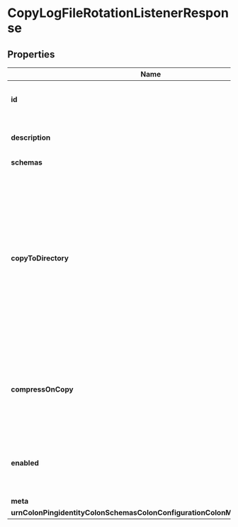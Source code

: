 

# CopyLogFileRotationListenerResponse


## Properties

| Name | Type | Description | Notes |
|------------ | ------------- | ------------- | -------------|
|**id** | **String** | Name of the Log File Rotation Listener |  |
|**description** | **String** | A description for this Log File Rotation Listener |  [optional] |
|**schemas** | **List&lt;EnumcopyLogFileRotationListenerSchemaUrn&gt;** |  |  |
|**copyToDirectory** | **String** | The path to the directory to which log files should be copied. It must be different from the directory to which the log file is originally written, and administrators should ensure that the filesystem has sufficient space to hold files as they are copied. |  |
|**compressOnCopy** | **Boolean** | Indicates whether the file should be gzip-compressed as it is copied into the destination directory. |  [optional] |
|**enabled** | **Boolean** | Indicates whether the Log File Rotation Listener is enabled for use. |  |
|**meta** | [**MetaMeta**](MetaMeta.md) |  |  [optional] |
|**urnColonPingidentityColonSchemasColonConfigurationColonMessagesColon20** | [**MetaUrnPingidentitySchemasConfigurationMessages20**](MetaUrnPingidentitySchemasConfigurationMessages20.md) |  |  [optional] |



